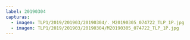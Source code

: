```yaml
---
label: 20190304
capturas:
  - imagem: TLP1/2019/201903/20190304/._M20190305_074722_TLP_1P.jpg
  - imagem: TLP1/2019/201903/20190304/M20190305_074722_TLP_1P.jpg
---
```

